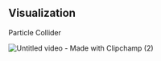 ## Visualization

Particle Collider

 ![Untitled video - Made with Clipchamp (2)](https://github.com/Mhemd139/Particle-Collider/assets/74618605/ff3efc79-418c-45e6-82be-6b7ec4fac712)

